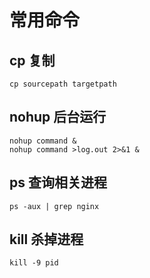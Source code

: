 # 常用命令

## cp 复制

`cp sourcepath targetpath`

## nohup 后台运行

```shell
nohup command &
nohup command >log.out 2>&1 &
```

## ps 查询相关进程

```shell
ps -aux | grep nginx

```

## kill 杀掉进程

```shell
kill -9 pid
```
